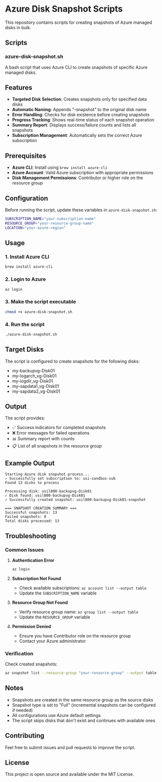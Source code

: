 
# Azure Disk Snapshot Scripts

This repository contains scripts for creating snapshots of Azure managed disks in bulk.

## Scripts

### azure-disk-snapshot.sh
A bash script that uses Azure CLI to create snapshots of specific Azure managed disks.

## Features

- **Targeted Disk Selection**: Creates snapshots only for specified data disks
- **Automatic Naming**: Appends "-snapshot" to the original disk name
- **Error Handling**: Checks for disk existence before creating snapshots
- **Progress Tracking**: Shows real-time status of each snapshot operation
- **Summary Report**: Displays success/failure counts and lists all snapshots
- **Subscription Management**: Automatically sets the correct Azure subscription

## Prerequisites

- **Azure CLI**: Install using `brew install azure-cli`
- **Azure Account**: Valid Azure subscription with appropriate permissions
- **Disk Management Permissions**: Contributor or higher role on the resource group

## Configuration

Before running the script, update these variables in `azure-disk-snapshot.sh`:

```bash
SUBSCRIPTION_NAME="your-subscription-name"
RESOURCE_GROUP="your-resource-group-name"
LOCATION="your-azure-region"
```

## Usage

### 1. Install Azure CLI
```bash
brew install azure-cli
```

### 2. Login to Azure
```bash
az login
```

### 3. Make the script executable
```bash
chmod +x azure-disk-snapshot.sh
```

### 4. Run the script
```bash
./azure-disk-snapshot.sh
```

## Target Disks

The script is configured to create snapshots for the following disks:
- my-backupvg-Disk01
- my-logarch_vg-Disk01
- my-logdir_vg-Disk01
- my-sapdata1_vg-Disk01
- my-sapdata2_vg-Disk01


## Output

The script provides:
- ✅ Success indicators for completed snapshots
- ❌ Error messages for failed operations
- 📊 Summary report with counts
- 📋 List of all snapshots in the resource group

## Example Output

```
Starting Azure disk snapshot process...
✓ Successfully set subscription to: usi-sandbox-sub
Found 13 disks to process

Processing disk: usil800-backupvg-Disk01
✓ Disk found: usil800-backupvg-Disk01
✓ Successfully created snapshot: usil800-backupvg-Disk01-snapshot

=== SNAPSHOT CREATION SUMMARY ===
Successful snapshots: 13
Failed snapshots: 0
Total disks processed: 13
```

## Troubleshooting

### Common Issues

1. **Authentication Error**
   ```bash
   az login
   ```

2. **Subscription Not Found**
   - Check available subscriptions: `az account list --output table`
   - Update the `SUBSCRIPTION_NAME` variable

3. **Resource Group Not Found**
   - Verify resource group name: `az group list --output table`
   - Update the `RESOURCE_GROUP` variable

4. **Permission Denied**
   - Ensure you have Contributor role on the resource group
   - Contact your Azure administrator

### Verification

Check created snapshots:
```bash
az snapshot list --resource-group "your-resource-group" --output table
```

## Notes

- Snapshots are created in the same resource group as the source disks
- Snapshot type is set to "Full" (incremental snapshots can be configured if needed)
- All configurations use Azure default settings
- The script skips disks that don't exist and continues with available ones

## Contributing

Feel free to submit issues and pull requests to improve the script.

## License

This project is open source and available under the MIT License.
